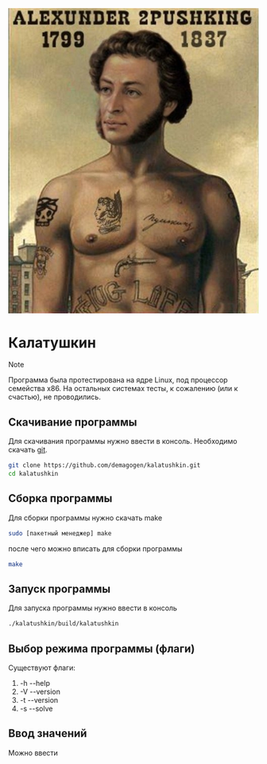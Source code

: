 <img src="https://github.com/demagogen/kalatushkin/blob/main/pushkin_kachok.jpg" width="1000">

<style>
  body {
    background-image: url('matuk1_pushkin.jpg');
    background-repeat: no-repeat;
    background-size: cover;
  }
</style>


# Калатушкин

> [!NOTE]
> Программа была протестирована на ядре Linux, под процессор семейства x86. На остальных системах тесты, к сожалению (или к счастью), не проводились.

## Скачивание программы
Для скачивания программы нужно ввести в консоль. Необходимо скачать [git](https://git-scm.com/).
```bash
git clone https://github.com/demagogen/kalatushkin.git
cd kalatushkin
```

## Сборка программы
Для сборки программы нужно скачать make
```bash
sudo [пакетный менеджер] make
```
после чего можно вписать для сборки программы
```bash
make
```
## Запуск программы
Для запуска программы нужно ввести в консоль
```bash
./kalatushkin/build/kalatushkin
```
## Выбор режима программы (флаги)
Существуют флаги:
1. -h --help
2. -V --version
3. -t --version
4. -s --solve

## Ввод значений
Можно ввести
